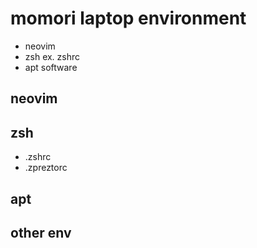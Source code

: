 # momori laptop environment
- neovim
- zsh
ex. zshrc
- apt software

## neovim

## zsh
- .zshrc
- .zpreztorc

## apt

## other env

